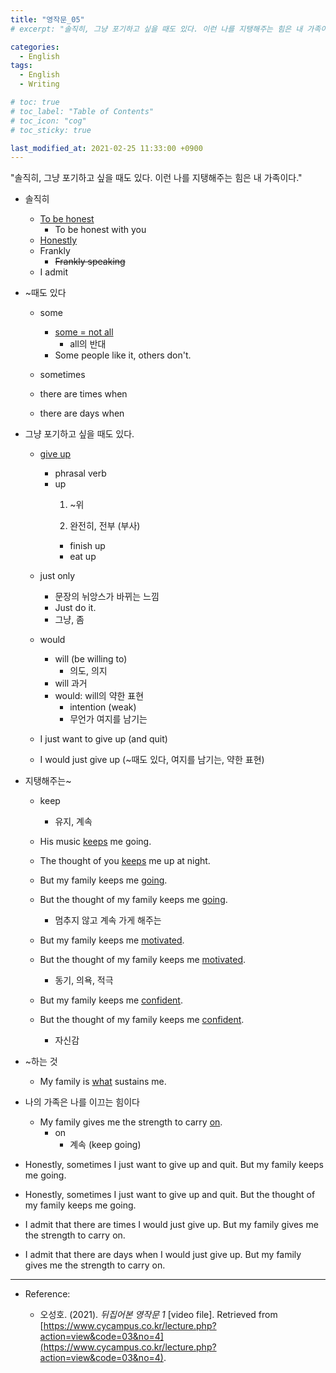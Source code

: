 ```yaml
---
title: "영작문_05"
# excerpt: "솔직히, 그냥 포기하고 싶을 때도 있다. 이런 나를 지탱해주는 힘은 내 가족이다."

categories:
  - English
tags:
  - English
  - Writing

# toc: true 
# toc_label: "Table of Contents" 
# toc_icon: "cog"
# toc_sticky: true 

last_modified_at: 2021-02-25 11:33:00 +0900
---
```


"솔직히, 그냥 포기하고 싶을 때도 있다. 이런 나를 지탱해주는 힘은 내 가족이다."

* 솔직히
    * <u>To be honest</u>
        * To be honest with you
    * <u>Honestly</u>
    * Frankly
        * <del>Frankly speaking</del>
    * I admit

* ~때도 있다
    * some
        * <u>some = not all</u>
            * all의 반대
        * Some people like it, others don't.

    * sometimes

    * there are times when
    * there are days when

* 그냥 포기하고 싶을 때도 있다.
    * <u>give up</u>
        * phrasal verb 
        * up
            1. ~위

            2. 완전히, 전부 (부사)
            * finish up
            * eat up

    * just only
        * 문장의 뉘앙스가 바뀌는 느낌
        * Just do it.
        * 그냥, 좀

    * would
        * will (be willing to)
            * 의도, 의지
        * will 과거
        * would: will의 약한 표현
            * intention (weak)
            * 무언가 여지를 남기는

    * I just want to give up (and quit)
    * I would just give up (~때도 있다, 여지를 남기는, 약한 표현)

* 지탱해주는~
    * keep
        * 유지, 계속

    * His music <u>keeps</u> me going.
    * The thought of you <u>keeps</u> me up at night.

    * But my family keeps me <u>going</u>.
    * But the thought of my family keeps me <u>going</u>.
        * 멈추지 않고 계속 가게 해주는


    * But my family keeps me <u>motivated</u>.
    * But the thought of my family keeps me <u>motivated</u>.
        * 동기, 의욕, 적극


    * But my family keeps me <u>confident</u>.
    * But the thought of my family keeps me <u>confident</u>.
        * 자신감


* ~하는 것
    * My family is <u>what</u> sustains me.

* 나의 가족은 나를 이끄는 힘이다
    * My family gives me the strength to carry <u>on</u>.
        * on
            * 계속 (keep going)
        
* Honestly, sometimes I just want to give up and quit. But my family keeps me going.

* Honestly, sometimes I just want to give up and quit. But the thought of my family keeps me going.

* I admit that there are times I would just give up. But my family gives me the strength to carry on.

* I admit that there are days when I would just give up. But my family gives me the strength to carry on.

*** 

* Reference: 

    * 오성호. (2021). *뒤집어본 영작문 1* [video file]. Retrieved from [https://www.cycampus.co.kr/lecture.php?action=view&code=03&no=4](https://www.cycampus.co.kr/lecture.php?action=view&code=03&no=4).
